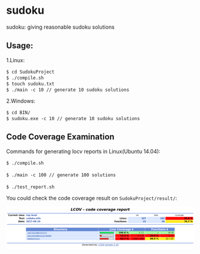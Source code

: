 # sudoku
sudoku: giving reasonable sudoku solutions 

## Usage:

1.Linux:

```
$ cd SudokuProject
$ ./compile.sh
$ touch sudoku.txt
$ ./main -c 10 // generate 10 sudoku solutions
```

2.Windows:

```
$ cd BIN/
$ sudoku.exe -c 10 // generate 10 sudoku solutions
```
## Code Coverage Examination

Commands for generating locv reports in Linux(Ubuntu 14.04):

```
$ ./compile.sh

$ ./main -c 100 // generate 100 solutions

$ ./test_report.sh
```

You could check the code coverage result on `SudokuProject/result/`:

![](https://github.com/Wasdns/sudoku/blob/master/Report/lcov.png)
